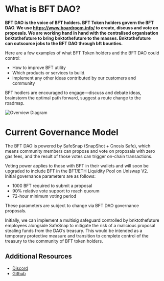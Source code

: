 # What is BFT DAO?

**BFT DAO is the voice of BFT holders. BFT Token holders govern the BFT DAO. We use https://www.boardroom.info/ to create, discuss and vote on proposals. We are working hand in hand with the centralised organisation bnktothefuture to bring bnktothefuture to the masses. Bnktothefuture can outsource jobs to the BFT DAO through bft bounties.**

Here are a few examples of what BFT Token holders and the BFT DAO could control:
* How to improve BFT utility
* Which products or services to build.
* implement any other ideas contributed by our customers and community

BFT hodlers are encouraged to engage—discuss and debate ideas, brainstorm the optimal path forward, suggest a route change to the roadmap. 

![Overview Diagram](http://www.lianzhang.club/BFTWorkStream.png)

# Current Governance Model

The BFT DAO is powered by SafeSnap (SnapShot + Gnosis Safe), which means community members can propose and vote on proposals with zero gas fees, and the result of those votes can trigger on-chain transactions.

Voting power applies to those with BFT in their wallets and will soon be upgraded to include BFT in the BFT/ETH Liquidity Pool on Uniswap V2.
Initial governance parameters are as follows:
* 1000 BFT required to submit a proposal
* 90% relative vote support to reach quorum
* 72-hour minimum voting period

These parameters are subject to change via BFT DAO governance proposals.

Initially, we can implement a multisig safeguard controlled by bnktothefuture employees alongside SafeSnap to mitigate the risk of a malicious proposal stealing funds from the DAO’s treasury. This would be intended as a temporary protective measure and transition to complete control of the treasury to the community of BFT token holders.

Additional Resources
--------------------

* [Discord](https://discord.gg/6Cw2KVCb)
* [Github](https://github.com/BFTDAO)

